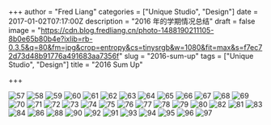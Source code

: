 +++
author = "Fred Liang"
categories = ["Unique Studio", "Design"]
date = 2017-01-02T07:17:00Z
description = "2016 年的学期情况总结"
draft = false
image = "https://cdn.blog.fredliang.cn/photo-1488190211105-8b0e65b80b4e?ixlib=rb-0.3.5&q=80&fm=jpg&crop=entropy&cs=tinysrgb&w=1080&fit=max&s=f7ec72d73d48b91776a491683aa7356f"
slug = "2016-sum-up"
tags = ["Unique Studio", "Design"]
title = "2016 Sum Up"

+++

![57](https://oldblog.fredliang.cn/wp-content/uploads/2017/03/幻灯片1-2.jpg)
![58](https://oldblog.fredliang.cn/wp-content/uploads/2017/03/幻灯片2-1.jpg)
![59](https://oldblog.fredliang.cn/wp-content/uploads/2017/03/幻灯片3-1.jpg)
![60](https://oldblog.fredliang.cn/wp-content/uploads/2017/03/幻灯片4-1.jpg)
![61](https://oldblog.fredliang.cn/wp-content/uploads/2017/03/幻灯片5-1.jpg)
![62](https://oldblog.fredliang.cn/wp-content/uploads/2017/03/幻灯片6-1.jpg)
![63](https://oldblog.fredliang.cn/wp-content/uploads/2017/03/幻灯片7-1.jpg)
![64](https://oldblog.fredliang.cn/wp-content/uploads/2017/03/幻灯片8-1.jpg)
![65](https://oldblog.fredliang.cn/wp-content/uploads/2017/03/幻灯片9-1.jpg)
![66](https://oldblog.fredliang.cn/wp-content/uploads/2017/03/幻灯片10-1.jpg)
![67](https://oldblog.fredliang.cn/wp-content/uploads/2017/03/幻灯片11-1.jpg)
![68](https://oldblog.fredliang.cn/wp-content/uploads/2017/03/幻灯片12-1.jpg)
![69](https://oldblog.fredliang.cn/wp-content/uploads/2017/03/幻灯片13-1.jpg)
![70](https://oldblog.fredliang.cn/wp-content/uploads/2017/03/幻灯片14-1.jpg)
![71](https://oldblog.fredliang.cn/wp-content/uploads/2017/03/幻灯片15-1.jpg)
![72](https://oldblog.fredliang.cn/wp-content/uploads/2017/03/幻灯片16-1.jpg)
![73](https://oldblog.fredliang.cn/wp-content/uploads/2017/03/幻灯片17-1.jpg)
![74](https://oldblog.fredliang.cn/wp-content/uploads/2017/03/幻灯片18-1.jpg)
![75](https://oldblog.fredliang.cn/wp-content/uploads/2017/03/幻灯片19.jpg)
![76](https://oldblog.fredliang.cn/wp-content/uploads/2017/03/幻灯片20.jpg)
![77](https://oldblog.fredliang.cn/wp-content/uploads/2017/03/幻灯片21.jpg)
![78](https://oldblog.fredliang.cn/wp-content/uploads/2017/03/幻灯片22.jpg)
![79](https://oldblog.fredliang.cn/wp-content/uploads/2017/03/幻灯片23.jpg)
![80](https://oldblog.fredliang.cn/wp-content/uploads/2017/03/幻灯片24.jpg)
![82](https://oldblog.fredliang.cn/wp-content/uploads/2017/03/幻灯片26.jpg)
![81](https://oldblog.fredliang.cn/wp-content/uploads/2017/03/幻灯片25.jpg)
![83](https://oldblog.fredliang.cn/wp-content/uploads/2017/03/幻灯片27.jpg)
![84](https://oldblog.fredliang.cn/wp-content/uploads/2017/03/幻灯片28.jpg)
![86](https://oldblog.fredliang.cn/wp-content/uploads/2017/03/幻灯片29.jpg)
![88](https://oldblog.fredliang.cn/wp-content/uploads/2017/03/幻灯片30.jpg)
![90](https://oldblog.fredliang.cn/wp-content/uploads/2017/03/幻灯片31.jpg)
![92](https://oldblog.fredliang.cn/wp-content/uploads/2017/03/幻灯片33.jpg)
![91](https://oldblog.fredliang.cn/wp-content/uploads/2017/03/幻灯片32.jpg)
![93](https://oldblog.fredliang.cn/wp-content/uploads/2017/03/幻灯片34.jpg)
![94](https://oldblog.fredliang.cn/wp-content/uploads/2017/03/幻灯片35.jpg)
![95](https://oldblog.fredliang.cn/wp-content/uploads/2017/03/幻灯片36.jpg)
![96](https://oldblog.fredliang.cn/wp-content/uploads/2017/03/幻灯片37.jpg)
![97](https://oldblog.fredliang.cn/wp-content/uploads/2017/03/幻灯片38.jpg)

